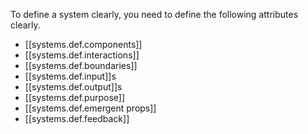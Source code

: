 
To define a system clearly, you need to define the following attributes clearly.

- [[systems.def.components]]
- [[systems.def.interactions]]
- [[systems.def.boundaries]]
- [[systems.def.input]]s
- [[systems.def.output]]s
- [[systems.def.purpose]]
- [[systems.def.emergent props]]
- [[systems.def.feedback]]